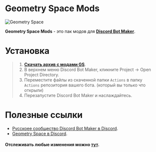 # Geometry Space Mods
![Geometry Space](https://media.discordapp.net/attachments/893710775468838952/998867098371620925/SplashBanner.png)

**Geometry Space Mods** - это пак модов для [**Discord Bot Maker**](https://store.steampowered.com/app/682130/Discord_Bot_Maker/).
# Установка
> 1. [**Cкачать архив с модами GS**](https://github.com/lolmak/GSMods/archive/refs/heads/main.zip).
> 2. В верхнем меню Discord Bot Maker, кликните Project → Open Project Directory.
> 3. Переместите файлы из скаченной папки `Actions` в папку `Actions` репозитория вашего бота. (который вы только что открыли)
> 4. Перезапустите Discord Bot Maker и наслаждайтесь.
# Полезные ссылки
* [Русскоее сообщество Discord Bot Maker в Discord](https://discord.gg/SPAa5YchXQ).
* [Geometry Space в Discord](https://discord.gg/kmza9YD).

#### Отслеживать любые изменения можно [тут](https://github.com/lolmak/LeagueData/commits/master).
